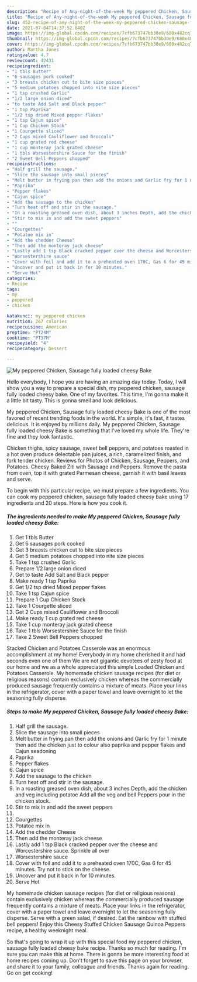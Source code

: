 ```yaml
---
description: "Recipe of Any-night-of-the-week My peppered Chicken, Sausage fully loaded cheesy Bake"
title: "Recipe of Any-night-of-the-week My peppered Chicken, Sausage fully loaded cheesy Bake"
slug: 452-recipe-of-any-night-of-the-week-my-peppered-chicken-sausage-fully-loaded-cheesy-bake
date: 2021-07-04T14:37:52.840Z
image: https://img-global.cpcdn.com/recipes/7cfb673747bb30e9/680x482cq70/my-peppered-chicken-sausage-fully-loaded-cheesy-bake-recipe-main-photo.jpg
thumbnail: https://img-global.cpcdn.com/recipes/7cfb673747bb30e9/680x482cq70/my-peppered-chicken-sausage-fully-loaded-cheesy-bake-recipe-main-photo.jpg
cover: https://img-global.cpcdn.com/recipes/7cfb673747bb30e9/680x482cq70/my-peppered-chicken-sausage-fully-loaded-cheesy-bake-recipe-main-photo.jpg
author: Martha Jones
ratingvalue: 4.7
reviewcount: 42431
recipeingredient:
- "1 tbls Butter"
- "6 sausages pork cooked"
- "3 breasts chicken cut to bite size pieces"
- "5 medium potatoes chopped into nite size pieces"
- "1 tsp crushed Garlic"
- "1/2 large onion diced"
- "to taste Add Salt and Black pepper"
- "1 tsp Paprika"
- "1/2 tsp dried Mixed pepper flakes"
- "1 tsp Cajun spice"
- "1 Cup Chicken Stock"
- "1 Courgette sliced"
- "2 Cups mixed Cauliflower and Broccoli"
- "1 cup grated red cheese"
- "1 cup monteray jack grated cheese"
- "1 tbls Worsestershire Sauce for the finish"
- "2 Sweet Bell Peppers chopped"
recipeinstructions:
- "Half grill the sausage."
- "Slice the sausage into small pieces"
- "Melt butter in frying pan then add the onions and Garlic fry for 1 minute then add the chicken just to colour also paprika and pepper flakes and Cajun seadoning"
- "Paprika"
- "Pepper flakes"
- "Cajun spice"
- "Add the sausage to the chicken"
- "Turn heat off and stir in the sausage."
- "In a roasting greased oven dish, about 3 inches Depth, add the chicken and veg including potatoe Add all the veg and bell Peppers pour in the chicken stock."
- "Stir to mix in and add the sweet peppers"
- ""
- "Courgettes"
- "Potatoe mix in"
- "Add the chedder Cheese"
- "Then add the monteray jack cheese"
- "Lastly add 1 tsp Black cracked pepper over the cheese and Worcestershire sauce. Sprinkle all over"
- "Worsestershire sauce"
- "Cover with foil and add it to a preheated oven 170C, Gas 6 for 45 minutes. Try not to stick on the cheese."
- "Uncover and put it back in for 10 minutes."
- "Serve Hot"
categories:
- Recipe
tags:
- my
- peppered
- chicken

katakunci: my peppered chicken 
nutrition: 267 calories
recipecuisine: American
preptime: "PT24M"
cooktime: "PT37M"
recipeyield: "4"
recipecategory: Dessert

---
```



![My peppered Chicken, Sausage fully loaded cheesy Bake](https://img-global.cpcdn.com/recipes/7cfb673747bb30e9/680x482cq70/my-peppered-chicken-sausage-fully-loaded-cheesy-bake-recipe-main-photo.jpg)

Hello everybody, I hope you are having an amazing day today. Today, I will show you a way to prepare a special dish, my peppered chicken, sausage fully loaded cheesy bake. One of my favorites. This time, I'm gonna make it a little bit tasty. This is gonna smell and look delicious.

My peppered Chicken, Sausage fully loaded cheesy Bake is one of the most favored of recent trending foods in the world. It's simple, it's fast, it tastes delicious. It is enjoyed by millions daily. My peppered Chicken, Sausage fully loaded cheesy Bake is something that I've loved my whole life. They're fine and they look fantastic.

Chicken thighs, spicy sausage, sweet bell peppers, and potatoes roasted in a hot oven produce delectable pan juices, a rich, caramelized finish, and fork tender chicken. Reviews for Photos of Chicken, Sausage, Peppers, and Potatoes. Cheesy Baked Ziti with Sausage and Peppers. Remove the pasta from oven, top it with grated Parmesan cheese, garnish it with basil leaves and serve.


To begin with this particular recipe, we must prepare a few ingredients. You can cook my peppered chicken, sausage fully loaded cheesy bake using 17 ingredients and 20 steps. Here is how you cook it.

<!--inarticleads1-->

##### The ingredients needed to make My peppered Chicken, Sausage fully loaded cheesy Bake:

1. Get 1 tbls Butter
1. Get 6 sausages pork cooked
1. Get 3 breasts chicken cut to bite size pieces
1. Get 5 medium potatoes chopped into nite size pieces
1. Take 1 tsp crushed Garlic
1. Prepare 1/2 large onion diced
1. Get to taste Add Salt and Black pepper
1. Make ready 1 tsp Paprika
1. Get 1/2 tsp dried Mixed pepper flakes
1. Take 1 tsp Cajun spice
1. Prepare 1 Cup Chicken Stock
1. Take 1 Courgette sliced
1. Get 2 Cups mixed Cauliflower and Broccoli
1. Make ready 1 cup grated red cheese
1. Take 1 cup monteray jack grated cheese
1. Take 1 tbls Worsestershire Sauce for the finish
1. Take 2 Sweet Bell Peppers chopped


Stacked Chicken and Potatoes Casserole was an enormous accomplishment at my home! Everybody in my home cherished it and had seconds even one of them We are not gigantic devotees of zesty food at our home and we as a whole appreciated this simple Loaded Chicken and Potatoes Casserole. My homemade chicken sausage recipes (for diet or religious reasons) contain exclusively chicken whereas the commercially produced sausage frequently contains a mixture of meats. Place your links in the refrigerator, cover with a paper towel and leave overnight to let the seasoning fully disperse. 

<!--inarticleads2-->

##### Steps to make My peppered Chicken, Sausage fully loaded cheesy Bake:

1. Half grill the sausage.
1. Slice the sausage into small pieces
1. Melt butter in frying pan then add the onions and Garlic fry for 1 minute then add the chicken just to colour also paprika and pepper flakes and Cajun seadoning
1. Paprika
1. Pepper flakes
1. Cajun spice
1. Add the sausage to the chicken
1. Turn heat off and stir in the sausage.
1. In a roasting greased oven dish, about 3 inches Depth, add the chicken and veg including potatoe Add all the veg and bell Peppers pour in the chicken stock.
1. Stir to mix in and add the sweet peppers
1. 
1. Courgettes
1. Potatoe mix in
1. Add the chedder Cheese
1. Then add the monteray jack cheese
1. Lastly add 1 tsp Black cracked pepper over the cheese and Worcestershire sauce. Sprinkle all over
1. Worsestershire sauce
1. Cover with foil and add it to a preheated oven 170C, Gas 6 for 45 minutes. Try not to stick on the cheese.
1. Uncover and put it back in for 10 minutes.
1. Serve Hot


My homemade chicken sausage recipes (for diet or religious reasons) contain exclusively chicken whereas the commercially produced sausage frequently contains a mixture of meats. Place your links in the refrigerator, cover with a paper towel and leave overnight to let the seasoning fully disperse. Serve with a green salad, if desired. Eat the rainbow with stuffed bell peppers! Enjoy this Cheesy Stuffed Chicken Sausage Quinoa Peppers recipe, a healthy weeknight meal. 

So that's going to wrap it up with this special food my peppered chicken, sausage fully loaded cheesy bake recipe. Thanks so much for reading. I'm sure you can make this at home. There is gonna be more interesting food at home recipes coming up. Don't forget to save this page on your browser, and share it to your family, colleague and friends. Thanks again for reading. Go on get cooking!

